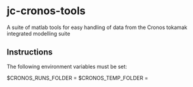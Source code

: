 jc-cronos-tools
===============

A suite of matlab tools for easy handling of data from the Cronos tokamak integrated modelling suite

Instructions
------------

The following environment variables must be set:

$CRONOS_RUNS_FOLDER = <path folder where Cronos output will be stored>
$CRONOS_TEMP_FOLDER = <path to folder where results can be stored when using midview>




